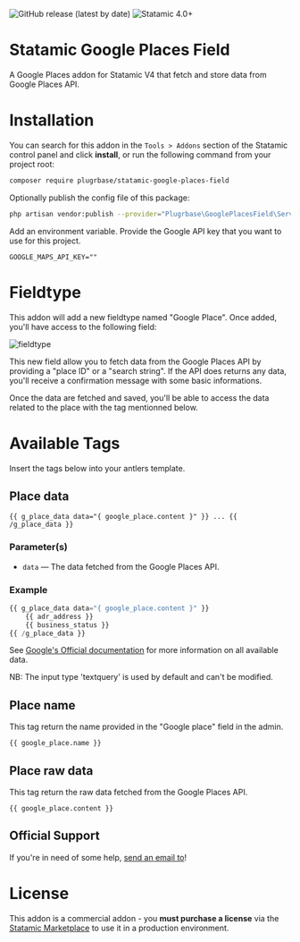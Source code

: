 <!-- statamic:hide -->
![GitHub release (latest by date)](https://img.shields.io/github/v/release/plugrbase/statamic-google-places-field?style=flat-square)
![Statamic 4.0+](https://img.shields.io/badge/Statamic-3.0+-FF269E?style=flat-square&link=https://statamic.com)

# Statamic Google Places Field

<!-- /statamic:hide -->

A Google Places addon for Statamic V4 that fetch and store data from Google Places API.

# Installation

You can search for this addon in the `Tools > Addons` section of the Statamic control panel and click **install**, or run the following command from your project root:

```bash
composer require plugrbase/statamic-google-places-field
```

Optionally publish the config file of this package:

```bash
php artisan vendor:publish --provider="Plugrbase\GooglePlacesField\ServiceProvider"
```

Add an environment variable. Provide the Google API key that you want to use for this project.

```
GOOGLE_MAPS_API_KEY=""
```

# Fieldtype

This addon will add a new fieldtype named "Google Place". Once added, you'll have access to the following field:

![fieldtype](./docs/field-form.png)

This new field allow you to fetch data from the Google Places API by providing a "place ID" or a "search string". If the API does returns any data, you'll receive a confirmation message with some basic informations. 

Once the data are fetched and saved, you'll be able to access the data related to the place with the tag mentionned below.

# Available Tags

Insert the tags below into your antlers template.

## Place data

```
{{ g_place_data data="{ google_place.content }" }} ... {{ /g_place_data }}
```

### Parameter(s)

* `data` — The data fetched from the Google Places API.

### Example

```php
{{ g_place_data data="{ google_place.content }" }}
    {{ adr_address }}
    {{ business_status }}
{{ /g_place_data }}
```

See [Google's Official documentation](https://developers.google.com/maps/documentation/places/web-service/search-find-place) for more information on all available data. 

NB: The input type 'textquery' is used by default and can't be modified.

## Place name

This tag return the name provided in the "Google place" field in the admin.

```
{{ google_place.name }}
```

## Place raw data

This tag return the raw data fetched from the Google Places API.

```
{{ google_place.content }}
```

## Official Support

If you're in need of some help, [send an email to](mailto:hello@plugrbase.com)!

# License

This addon is a commercial addon - you **must purchase a license** via the [Statamic Marketplace](https://statamic.com/addons/double-three-digital/simple-commerce) to use it in a production environment.
